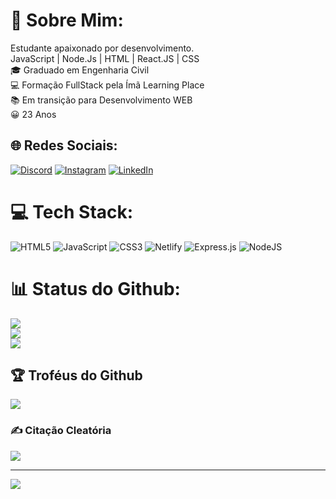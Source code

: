 
# 💫 Sobre Mim:
Estudante apaixonado por desenvolvimento.<br>JavaScript | Node.Js | HTML | React.JS | CSS<br>🎓 Graduado em Engenharia Civil<br>💻 Formação FullStack pela Ímã Learning Place<br>📚 Em transição para Desenvolvimento WEB<br>😀 23 Anos


## 🌐 Redes Sociais:
[![Discord](https://img.shields.io/badge/Discord-%237289DA.svg?logo=discord&logoColor=white)](htttps://discord.gg/https://discord.com/channels/@me) [![Instagram](https://img.shields.io/badge/Instagram-%23E4405F.svg?logo=Instagram&logoColor=white)](https://instagram.com/engdaniel_olba) [![LinkedIn](https://img.shields.io/badge/LinkedIn-%230077B5.svg?logo=linkedin&logoColor=white)](https://linkedin.com/in/http://www.linkedin.com/in/daniel-oliveira-batista) 

# 💻 Tech Stack:
![HTML5](https://img.shields.io/badge/html5-%23E34F26.svg?style=for-the-badge&logo=html5&logoColor=white) ![JavaScript](https://img.shields.io/badge/javascript-%23323330.svg?style=for-the-badge&logo=javascript&logoColor=%23F7DF1E) ![CSS3](https://img.shields.io/badge/css3-%231572B6.svg?style=for-the-badge&logo=css3&logoColor=white) ![Netlify](https://img.shields.io/badge/netlify-%23000000.svg?style=for-the-badge&logo=netlify&logoColor=#00C7B7) ![Express.js](https://img.shields.io/badge/express.js-%23404d59.svg?style=for-the-badge&logo=express&logoColor=%2361DAFB) ![NodeJS](https://img.shields.io/badge/node.js-6DA55F?style=for-the-badge&logo=node.js&logoColor=white)
# 📊 Status do Github:
![](https://github-readme-stats.vercel.app/api?username=DevDanielOB&theme=vue-dark&hide_border=false&include_all_commits=true&count_private=false)<br/>
![](https://github-readme-streak-stats.herokuapp.com/?user=DevDanielOB&theme=vue-dark&hide_border=false)<br/>
![](https://github-readme-stats.vercel.app/api/top-langs/?username=DevDanielOB&theme=vue-dark&hide_border=false&include_all_commits=true&count_private=false&layout=compact)

## 🏆 Troféus do Github
![](https://github-profile-trophy.vercel.app/?username=DevDanielOB&theme=radical&no-frame=false&no-bg=true&margin-w=4)

### ✍️ Citação Cleatória
![](https://quotes-github-readme.vercel.app/api?type=horizontal&theme=radical)

---
[![](https://visitcount.itsvg.in/api?id=DevDanielOB&icon=6&color=6)](https://visitcount.itsvg.in)
